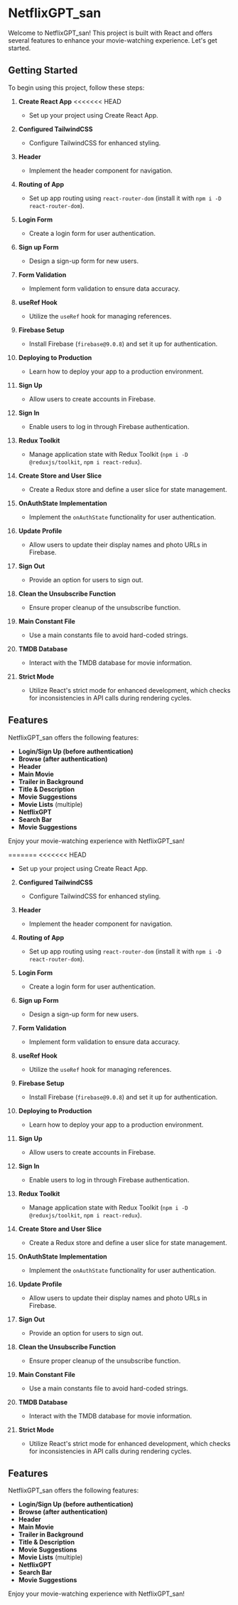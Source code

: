 # NetflixGPT_san

Welcome to NetflixGPT_san! This project is built with React and offers several features to enhance your movie-watching experience. Let's get started.

## Getting Started

To begin using this project, follow these steps:

1. **Create React App**
<<<<<<< HEAD
   - Set up your project using Create React App.

2. **Configured TailwindCSS**
   - Configure TailwindCSS for enhanced styling.

3. **Header**
   - Implement the header component for navigation.

4. **Routing of App**
   - Set up app routing using `react-router-dom` (install it with `npm i -D react-router-dom`).

5. **Login Form**
   - Create a login form for user authentication.

6. **Sign up Form**
   - Design a sign-up form for new users.

7. **Form Validation**
   - Implement form validation to ensure data accuracy.

8. **useRef Hook**
   - Utilize the `useRef` hook for managing references.

9. **Firebase Setup**
   - Install Firebase (`firebase@9.0.8`) and set it up for authentication.

10. **Deploying to Production**
    - Learn how to deploy your app to a production environment.

11. **Sign Up**
    - Allow users to create accounts in Firebase.

12. **Sign In**
    - Enable users to log in through Firebase authentication.

13. **Redux Toolkit**
    - Manage application state with Redux Toolkit (`npm i -D @reduxjs/toolkit`, `npm i react-redux`).

14. **Create Store and User Slice**
    - Create a Redux store and define a user slice for state management.

15. **OnAuthState Implementation**
    - Implement the `onAuthState` functionality for user authentication.

16. **Update Profile**
    - Allow users to update their display names and photo URLs in Firebase.

17. **Sign Out**
    - Provide an option for users to sign out.

18. **Clean the Unsubscribe Function**
    - Ensure proper cleanup of the unsubscribe function.

19. **Main Constant File**
    - Use a main constants file to avoid hard-coded strings.

20. **TMDB Database**
    - Interact with the TMDB database for movie information.

21. **Strict Mode**
    - Utilize React's strict mode for enhanced development, which checks for inconsistencies in API calls during rendering cycles.

## Features

NetflixGPT_san offers the following features:

- **Login/Sign Up (before authentication)**
- **Browse (after authentication)**
- **Header**
- **Main Movie**
- **Trailer in Background**
- **Title & Description**
- **Movie Suggestions**
- **Movie Lists** (multiple)
- **NetflixGPT**
- **Search Bar**
- **Movie Suggestions**

Enjoy your movie-watching experience with NetflixGPT_san!

=======
<<<<<<< HEAD

   - Set up your project using Create React App.

2. **Configured TailwindCSS**

   - Configure TailwindCSS for enhanced styling.

3. **Header**

   - Implement the header component for navigation.

4. **Routing of App**

   - Set up app routing using `react-router-dom` (install it with `npm i -D react-router-dom`).

5. **Login Form**

   - Create a login form for user authentication.

6. **Sign up Form**

   - Design a sign-up form for new users.

7. **Form Validation**

   - Implement form validation to ensure data accuracy.

8. **useRef Hook**

   - Utilize the `useRef` hook for managing references.

9. **Firebase Setup**

   - Install Firebase (`firebase@9.0.8`) and set it up for authentication.

10. **Deploying to Production**

    - Learn how to deploy your app to a production environment.

11. **Sign Up**

    - Allow users to create accounts in Firebase.

12. **Sign In**

    - Enable users to log in through Firebase authentication.

13. **Redux Toolkit**

    - Manage application state with Redux Toolkit (`npm i -D @reduxjs/toolkit`, `npm i react-redux`).

14. **Create Store and User Slice**

    - Create a Redux store and define a user slice for state management.

15. **OnAuthState Implementation**

    - Implement the `onAuthState` functionality for user authentication.

16. **Update Profile**

    - Allow users to update their display names and photo URLs in Firebase.

17. **Sign Out**

    - Provide an option for users to sign out.

18. **Clean the Unsubscribe Function**

    - Ensure proper cleanup of the unsubscribe function.

19. **Main Constant File**

    - Use a main constants file to avoid hard-coded strings.

20. **TMDB Database**

    - Interact with the TMDB database for movie information.

21. **Strict Mode**
    - Utilize React's strict mode for enhanced development, which checks for inconsistencies in API calls during rendering cycles.

## Features

NetflixGPT_san offers the following features:

- **Login/Sign Up (before authentication)**
- **Browse (after authentication)**
- **Header**
- **Main Movie**
- **Trailer in Background**
- **Title & Description**
- **Movie Suggestions**
- **Movie Lists** (multiple)
- **NetflixGPT**
- **Search Bar**
- **Movie Suggestions**

Enjoy your movie-watching experience with NetflixGPT_san!

